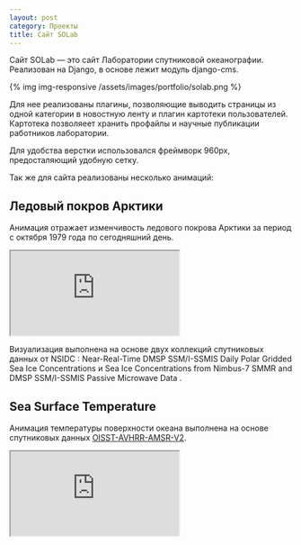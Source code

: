 ```yaml
--- 
layout: post
category: Проекты
title: Сайт SOLab
---
```


Сайт SOLab — это сайт Лаборатории спутниковой океанографии. Реализован на Django, в основе лежит модуль django-cms.

{% img img-responsive /assets/images/portfolio/solab.png %}

 <!--more-->

Для нее реализованы плагины, позволяющие выводить страницы из одной категории в новостную ленту и плагин картотеки пользователей. Картотека позволяеет хранить профайлы и научные публикации работников лаборатории.

Для удобства верстки использовался фреймворк 960px, предосталяющий удобную сетку.

Так же для сайта реализованы несколько анимаций:

## Ледовый покров Арктики

Анимация отражает изменчивость ледового покрова Арктики за период с октября 1979 года по сегодняшний день.

<div class="embed-responsive embed-responsive-4by3">
  <iframe class="embed-responsive-item" src="https://www.youtube.com/embed/fKj1DYthD8Y"></iframe>
</div>
 

Визуализация выполнена на основе двух коллекций спутниковых данных от NSIDC : Near-Real-Time DMSP SSM/I-SSMIS Daily Polar Gridded Sea Ice Concentrations и Sea Ice Concentrations from Nimbus-7 SMMR and DMSP SSM/I-SSMIS Passive Microwave Data .

## Sea Surface Temperature
Анимация температуры поверхности океана выполнена на основе спутниковых данных [OISST-AVHRR-AMSR-V2](http://satin.rshu.ru/products/9).


<div class="embed-responsive embed-responsive-16by9">
  <iframe class="embed-responsive-item" src="https://www.youtube.com/embed/1kdb8xgWUXw"></iframe>
</div>

